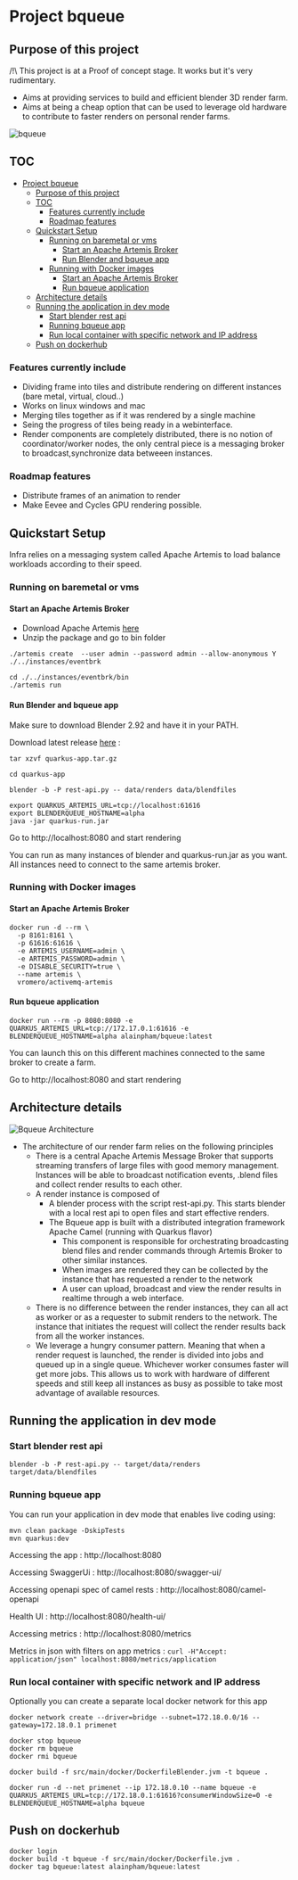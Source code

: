 # Project bqueue

## Purpose of this project

/!\ This project is at a Proof of concept stage. It works but it's very rudimentary.

* Aims at providing services to build and efficient blender 3D render farm.
* Aims at being a cheap option that can be used to leverage old hardware to contribute to faster renders on personal render farms.

![bqueue](assets/screenshot.png)

## TOC

- [Project bqueue](#project-bqueue)
  - [Purpose of this project](#purpose-of-this-project)
  - [TOC](#toc)
    - [Features currently include](#features-currently-include)
    - [Roadmap features](#roadmap-features)
  - [Quickstart Setup](#quickstart-setup)
    - [Running on baremetal or vms](#running-on-baremetal-or-vms)
      - [Start an Apache Artemis Broker](#start-an-apache-artemis-broker)
      - [Run Blender and bqueue app](#run-blender-and-bqueue-app)
    - [Running with Docker images](#running-with-docker-images)
      - [Start an Apache Artemis Broker](#start-an-apache-artemis-broker-1)
      - [Run bqueue application](#run-bqueue-application)
  - [Architecture details](#architecture-details)
  - [Running the application in dev mode](#running-the-application-in-dev-mode)
    - [Start blender rest api](#start-blender-rest-api)
    - [Running bqueue app](#running-bqueue-app)
    - [Run local container with specific network and IP address](#run-local-container-with-specific-network-and-ip-address)
  - [Push on dockerhub](#push-on-dockerhub)


### Features currently include 

* Dividing frame into tiles and distribute rendering on different instances (bare metal, virtual, cloud..)
* Works on linux windows and mac 
* Merging tiles together as if it was rendered by a single machine
* Seing the progress of tiles being ready in a webinterface.
* Render components are completely distributed, there is no notion of coordinator/worker nodes, the only central piece is a messaging broker to broadcast,synchronize data betweeen instances.

### Roadmap features 

* Distribute frames of an animation to render
* Make Eevee and Cycles GPU rendering possible.

##  Quickstart Setup

Infra relies on a messaging system called Apache Artemis to load balance workloads according to their speed.

### Running on baremetal or vms

#### Start an Apache Artemis Broker

* Download Apache Artemis [here](https://activemq.apache.org/components/artemis/download/)
* Unzip the package and go to bin folder

```
./artemis create  --user admin --password admin --allow-anonymous Y ./../instances/eventbrk

cd ./../instances/eventbrk/bin
./artemis run
```

#### Run Blender and bqueue app

Make sure to download Blender 2.92 and have it in your PATH.

Download latest release [here](https://github.com/alainpham/bqueue/releases/download/latest/quarkus-app.tar.gz) : 

```
tar xzvf quarkus-app.tar.gz

cd quarkus-app

blender -b -P rest-api.py -- data/renders data/blendfiles

export QUARKUS_ARTEMIS_URL=tcp://localhost:61616
export BLENDERQUEUE_HOSTNAME=alpha
java -jar quarkus-run.jar

```
Go to http://localhost:8080 and start rendering

You can run as many instances of blender and quarkus-run.jar as you want. All instances need to connect to the same artemis broker.

### Running with Docker images

#### Start an Apache Artemis Broker

```
docker run -d --rm \
  -p 8161:8161 \
  -p 61616:61616 \
  -e ARTEMIS_USERNAME=admin \
  -e ARTEMIS_PASSWORD=admin \
  -e DISABLE_SECURITY=true \
  --name artemis \
  vromero/activemq-artemis
```

#### Run bqueue application

```
docker run --rm -p 8080:8080 -e QUARKUS_ARTEMIS_URL=tcp://172.17.0.1:61616 -e BLENDERQUEUE_HOSTNAME=alpha alainpham/bqueue:latest
```

You can launch this on this different machines connected to the same broker to create a farm.

Go to http://localhost:8080 and start rendering

## Architecture details

![Bqueue Architecture](assets/architecture.png)

* The architecture of our render farm relies on the following principles
  * There is a central Apache Artemis Message Broker that supports streaming transfers of large files with good memory management. Instances will be able to broadcast notification events, .blend files and collect render results to each other.
  * A render instance is composed of
    * A blender process with the script rest-api.py. This starts blender with a local rest api to open files and start effective renders.
    * The Bqueue app is built with a distributed integration framework Apache Camel (running with Quarkus flavor)
      * This component is responsible for orchestrating broadcasting blend files and render commands through Artemis Broker to other similar instances.
      * When images are rendered they can be collected by the instance that has requested a render to the network
      * A user can upload, broadcast and view the render results in realtime through a web interface.
  * There is no difference between the render instances, they can all act as worker or as a requester to submit renders to the network. The instance that initiates the request will collect the render results back from all the worker instances.
  * We leverage a hungry consumer pattern. Meaning that when a render request is launched, the render is divided into jobs and queued up in a single queue. Whichever worker consumes faster will get more jobs. This allows us to work with hardware of different speeds and still keep all instances as busy as possible to take most advantage of available resources.

## Running the application in dev mode

### Start blender rest api

```
blender -b -P rest-api.py -- target/data/renders target/data/blendfiles
```

### Running bqueue app

You can run your application in dev mode that enables live coding using:
```
mvn clean package -DskipTests
mvn quarkus:dev
```

Accessing the app : http://localhost:8080

Accessing SwaggerUi : http://localhost:8080/swagger-ui/

Accessing openapi spec of camel rests : http://localhost:8080/camel-openapi

Health UI : http://localhost:8080/health-ui/

Accessing metrics : http://localhost:8080/metrics

Metrics in json with filters on app metrics : `curl -H"Accept: application/json" localhost:8080/metrics/application`


### Run local container with specific network and IP address

Optionally you can create a separate local docker network for this app

```
docker network create --driver=bridge --subnet=172.18.0.0/16 --gateway=172.18.0.1 primenet 
```

```
docker stop bqueue
docker rm bqueue
docker rmi bqueue

docker build -f src/main/docker/DockerfileBlender.jvm -t bqueue .

docker run -d --net primenet --ip 172.18.0.10 --name bqueue -e QUARKUS_ARTEMIS_URL=tcp://172.18.0.1:61616?consumerWindowSize=0 -e BLENDERQUEUE_HOSTNAME=alpha bqueue

```
## Push on dockerhub

```
docker login
docker build -t bqueue -f src/main/docker/Dockerfile.jvm .
docker tag bqueue:latest alainpham/bqueue:latest
```

